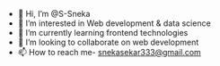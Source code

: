 - 👋 Hi, I’m @S-Sneka
- 👀 I’m interested in Web development & data science
- 🌱 I’m currently learning frontend technologies
- 💞️ I’m looking to collaborate on web development
- 📫 How to reach me- snekasekar333@gmail.com

